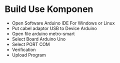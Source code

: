 # Build Use Komponen
<ul>
  <li>Open Software Arduino IDE For Windows or Linux</li>
  <li>Put cabel adaptor USB to Device Arduino</li>
  <li>Open file arduino metro-smart</li>
  <li>Select Board Arduino Uno</li>
  <li>Select PORT COM</li>
  <li>Verification</li>
  <li>Upload Program</li>
</ul>

